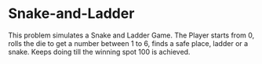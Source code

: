 # Snake-and-Ladder
This problem simulates a Snake and Ladder Game. The Player starts from 0, rolls the die to get a number between 1 to 6, finds a safe place, ladder or a snake. Keeps doing till the winning spot 100 is achieved.

